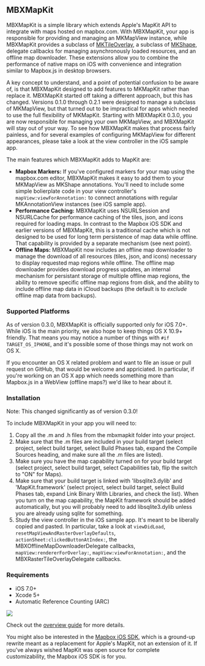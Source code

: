 MBXMapKit
---------

MBXMapKit is a simple library which extends Apple's MapKit API to integrate with maps hosted on mapbox.com. With MBXMapKit, your app is responsible for providing and managing an MKMapView instance, while MBXMapKit provides a subclass of [MKTileOverlay](https://developer.apple.com/library/ios/documentation/MapKit/Reference/MKTileOverlay_class/Reference/Reference.html), a subclass of [MKShape](https://developer.apple.com/library/ios/documentation/MapKit/Reference/MKShape_class/Reference/Reference.html), delegate callbacks for managing asynchronously loaded resources, and an offline map downloader. These extensions allow you to combine the performance of native maps on iOS with convenience and integration similar to Mapbox.js in desktop browsers. 

A key concept to understand, and a point of potential confusion to be aware of, is that MBXMapKit designed to add features to MKMapKit rather than replace it. MBXMapKit started off taking a different approach, but this has changed. Versions 0.1.0 through 0.2.1 were designed to manage a subclass of MKMapView, but that turned out to be impractical for apps which needed to use the full flexibility of MKMapKit. Starting with MBXMapKit 0.3.0, you are now responsible for managing your own MKMapView, and MBXMapKit will stay out of your way. To see how MBXMapKit makes that process fairly painless, and for several examples of configuring MKMapView for different appearances, please take a look at the view controller in the iOS sample app.

The main features which MBXMapKit adds to MapKit are:
 * **Mapbox Markers:** If you've configured markers for your map using the mapbox.com editor, MBXMapKit makes it easy to add them to your MKMapView as MKShape annotations. You'll need to include some simple bolierplate code in your view controller's `mapView:viewForAnnotation:` to connect annotations with regular MKAnnotationView instances (see iOS sample app).
 * **Performance Caching:** MBXMapKit uses NSURLSession and NSURLCache for performance caching of the tiles, json, and icons required for loading maps. In contrast to the Mapbox iOS SDK and earlier versions of MBXMapKit, this is a traditional cache which is not designed to be used for long term persistence of map data while offline. That capability is provided by a separate mechanism (see next point).
 * **Offline Maps:** MBXMapKit now includes an offline map downloader to manage the download of all resources (tiles, json, and icons) necessary to display requested map regions while offline. The offline map downloader provides download progress updates, an internal mechanism for persistant storage of multiple offline map regions, the ability to remove specific offline map regions from disk, and the ability to include offline map data in iCloud backups (the default is to *exclude* offline map data from backups). 


### Supported Platforms

As of version 0.3.0, MBXMapKit is officially supported only for iOS 7.0+. While iOS is the main priority, we also hope to keep things OS X 10.9+ friendly. That means you may notice a number of things with `#if TARGET_OS_IPHONE`, and it's possible some of those things may not work on OS X.

If you encounter an OS X related problem and want to file an issue or pull request on GitHub, that would be welcome and appriciated. In particular, if you're working on an OS X app which needs something more than Mapbox.js in a WebView (offline maps?) we'd like to hear about it.


### Installation

Note: This changed significantly as of version 0.3.0!

To include MBXMapKit in your app you will need to:
 1. Copy all the .m and .h files from the mbxmapkit folder into your project.
 2. Make sure that the .m files are included in your build target (select project, select build target, select Build Phases tab, expand the Compile Sources heading, and make sure all the .m files are listed).
 3. Make sure you have the map capability turned on for your build target (select project, select build target, select Capabilities tab, flip the switch to "ON" for Maps).
 4. Make sure that your build target is linked with 'libsqlite3.dylib' and 'MapKit.framework' (select project, select build target, select Build Phases tab, expand Link Binary With Libraries, and check the list). When you turn on the map capability, the MapKit framework should be added automatically, but you will probably need to add libsqlite3.dylib unless you are already using sqlite for something.
 5. Study the view controller in the iOS sample app. It's meant to be liberally copied and pasted. In particular, take a look at `viewDidLoad`, `resetMapViewAndRasterOverlayDefaults`, `actionSheet:clickedButtonAtIndex:`, the MBXOfflineMapDownloaderDelegate callbacks, `mapView:rendererForOverlay:`, `mapView:viewForAnnotation:`, and the MBXRasterTileOverlayDelegate callbacks.



### Requirements

 * iOS 7.0+
 * Xcode 5+
 * Automatic Reference Counting (ARC)

[![](https://raw.github.com/mapbox/mbxmapkit/packaging/screenshot.png)]()

Check out the [overview guide](http://mapbox.com/mbxmapkit/) for more details. 

You might also be interested in the [Mapbox iOS SDK](http://mapbox.com/mapbox-ios-sdk/), which is a ground-up rewrite meant as a replacement for Apple's MapKit, not an extension of it. If you've always wished MapKit was open source for complete customizability, the Mapbox iOS SDK is for you. 

